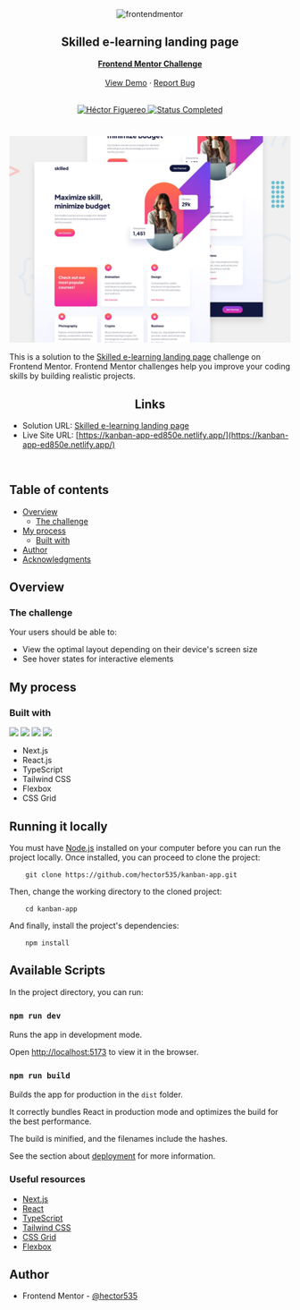 <div id="top"></div>

<div align="center">
  <img src="https://www.frontendmentor.io/static/images/logo-mobile.svg" alt="frontendmentor" width="80">

  <h2 align="center">Skilled e-learning landing page</h2>
  <p align="center">
    <a href="https://www.frontendmentor.io/challenges/skilled-elearning-landing-page-S1ObDrZ8q" target="_blank"><strong>Frontend Mentor Challenge</strong></a>
    <br />
    <br />
    <a href="https://kanban-app-ed850e.netlify.app/">View Demo</a>
    ·
    <a href="https://github.com/hector535/kanban-app/issues" target="_blank">Report Bug</a>
    <br />
    <br />
  </p>
</div>

<!-- Bagdes -->
<div align="center">
  <!-- Profile -->
  <a href="https://www.frontendmentor.io/profile/hector535" target="_blank">
    <img src="https://img.shields.io/badge/Profile-Héctor%20Figuereo-76b5c5?style=for-the-badge&logo=frontendmentor" alt="Héctor Figuereo">
  </a>
  <!-- Status -->
  <a href="#">
    <img src="https://img.shields.io/badge/Status-Completed-brightgreen?style=for-the-badge" alt="Status Completed">
  </a>

</div>

#

<div align="center">

![](./design/preview.jpg)

</div>

This is a solution to the [Skilled e-learning landing page](https://www.frontendmentor.io/challenges/kanban-task-management-web-app-wgQLt-HlbB) challenge on Frontend Mentor. Frontend Mentor challenges help you improve your coding skills by building realistic projects.

<h2 align="center">Links</h2>

- Solution URL: [Skilled e-learning landing page](https://www.frontendmentor.io/solutions/kanban-app-react-typescript-tailwind-css-CFsdaAoNXC)
- Live Site URL: [https://kanban-app-ed850e.netlify.app/](https://kanban-app-ed850e.netlify.app/)

<br>

## Table of contents

- [Overview](#overview)
  - [The challenge](#the-challenge)
- [My process](#my-process)
  - [Built with](#built-with)
- [Author](#author)
- [Acknowledgments](#acknowledgments)

## Overview

### The challenge

Your users should be able to:

- View the optimal layout depending on their device's screen size
- See hover states for interactive elements

## My process

### Built with

<!-- Bagdes -->

![](https://img.shields.io/badge/Next.js-000000?style=for-the-badge&logo=next.js&logoColor=white)
![](https://img.shields.io/badge/-ReactJs-61DAFB?logo=react&logoColor=white&style=for-the-badge)
![](https://shields.io/badge/TypeScript-3178C6?style=for-the-badge&logo=TypeScript&logoColor=FFF)
![](https://img.shields.io/badge/Tailwindcss-06B6D4?style=for-the-badge&logo=tailwind-css&logoColor=white)

- Next.js
- React.js
- TypeScript
- Tailwind CSS
- Flexbox
- CSS Grid

## Running it locally

You must have [Node.js](https://nodejs.org/en) installed on your computer before you can run the project locally.
Once installed, you can proceed to clone the project:

```
    git clone https://github.com/hector535/kanban-app.git
```

Then, change the working directory to the cloned project:

```
    cd kanban-app
```

And finally, install the project's dependencies:

```
    npm install
```

## Available Scripts

In the project directory, you can run:

### `npm run dev`

Runs the app in development mode.

Open [http://localhost:5173](http://localhost:5173) to view it in the browser.

### `npm run build`

Builds the app for production in the `dist` folder.

It correctly bundles React in production mode and optimizes the build for the best performance.

The build is minified, and the filenames include the hashes.

See the section about [deployment](https://vitejs.dev/guide/static-deploy.html) for more information.

### Useful resources

- [Next.js](https://nextjs.org/docs)
- [React](https://reactjs.org/docs/getting-started.html)
- [TypeScript](https://www.typescriptlang.org/docs/)
- [Tailwind CSS](https://tailwindcss.com/)
- [CSS Grid](https://css-tricks.com/snippets/css/complete-guide-grid/)
- [Flexbox](https://css-tricks.com/snippets/css/a-guide-to-flexbox/)

## Author

- Frontend Mentor - [@hector535](https://www.frontendmentor.io/profile/hector535)
